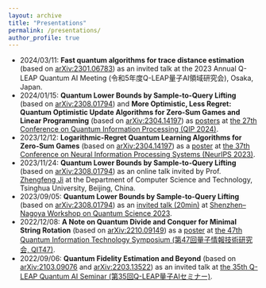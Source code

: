 ```yaml
---
layout: archive
title: "Presentations"
permalink: /presentations/
author_profile: true
---
```


* 2024/03/11: **Fast quantum algorithms for trace distance estimation** (based on [arXiv:2301.06783](https://arxiv.org/abs/2301.06783)) as an invited talk at the 2023 Annual Q-LEAP Quantum AI Meeting (令和5年度Q-LEAP量子AI領域研究会), Osaka, Japan.
* 2024/01/15: **Quantum Lower Bounds by Sample-to-Query Lifting** (based on [arXiv:2308.01794](https://arxiv.org/abs/2308.01794)) and **More Optimistic, Less Regret: Quantum Optimistic Update Algorithms for Zero-Sum Games and Linear Programming** (based on [arXiv:2304.14197](https://arxiv.org/abs/2304.14197)) as [posters](https://qip2024.tw/site/mypage.aspx?pid=263&lang=en&sid=1522) at [the 27th Conference on Quantum Information Processing (QIP 2024)](https://qip2024.tw/site/page.aspx?pid=901&sid=1522&lang=en).
* 2023/12/12: **Logarithmic-Regret Quantum Learning Algorithms for Zero-Sum Games** (based on [arXiv:2304.14197](https://arxiv.org/abs/2304.14197)) as a [poster](https://nips.cc/virtual/2023/poster/72771) at [the 37th Conference on Neural Information Processing Systems (NeurIPS 2023)](https://neurips.cc/Conferences/2023).
* 2023/11/24: **Quantum Lower Bounds by Sample-to-Query Lifting** (based on [arXiv:2308.01794](https://arxiv.org/abs/2308.01794)) as an online talk invited by Prof. [Zhengfeng Ji](https://scholar.google.com/citations?user=2uXdu7AAAAAJ&hl=en) at the Department of Computer Science and Technology, Tsinghua University, Beijing, China. 
* 2023/09/05: **Quantum Lower Bounds by Sample-to-Query Lifting** (based on [arXiv:2308.01794](https://arxiv.org/abs/2308.01794)) as an [invited talk (20min)](https://youtu.be/RebEfLFH69I?t=3015) at [Shenzhen–Nagoya Workshop on Quantum Science 2023](https://shenzhen-nagoya.github.io/2023/).
* 2022/12/08: **A Note on Quantum Divide and Conquer for Minimal String Rotation** (based on [arXiv:2210.09149](https://arxiv.org/abs/2210.09149)) as a [poster](https://ken.ieice.org/ken/paper/20221208DCpl/eng/) at [the 47th Quantum Information Technology Symposium (第47回量子情報技術研究会, QIT47)](https://www.ieice.org/es/qit/qit47/index_e.html).
* 2022/09/06: **Quantum Fidelity Estimation and Beyond** (based on [arXiv:2103.09076](https://arxiv.org/abs/2103.09076) and [arXiv:2203.13522](https://arxiv.org/abs/2203.13522)) as an invited talk at [the 35th Q-LEAP Quantum AI Seminar (第35回Q-LEAP量子AIセミナー)](https://qleap-qai.jp/seminar/post-2176822.html).
